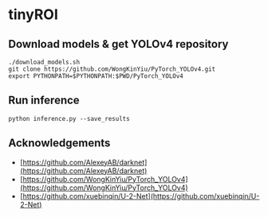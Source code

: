 # tinyROI

## Download models & get YOLOv4 repository

```console
./download_models.sh
git clone https://github.com/WongKinYiu/PyTorch_YOLOv4.git
export PYTHONPATH=$PYTHONPATH:$PWD/PyTorch_YOLOv4
```

## Run inference

```console
python inference.py --save_results
```

## Acknowledgements
- [https://github.com/AlexeyAB/darknet](https://github.com/AlexeyAB/darknet)
- [https://github.com/WongKinYiu/PyTorch_YOLOv4](https://github.com/WongKinYiu/PyTorch_YOLOv4)
- [https://github.com/xuebinqin/U-2-Net](https://github.com/xuebinqin/U-2-Net)
